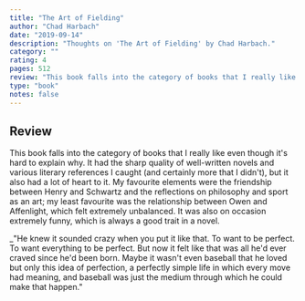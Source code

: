 ```yaml
---
title: "The Art of Fielding"
author: "Chad Harbach"
date: "2019-09-14"
description: "Thoughts on 'The Art of Fielding' by Chad Harbach."
category: ""
rating: 4
pages: 512
review: "This book falls into the category of books that I really like even though it's hard to explain why. It had the sharp quality of well-written novels and various literary references I caught (and certainly more that I didn't), but it also had a lot of heart to it. My favourite elements were the friendship between Henry and Schwartz and the reflections on philosophy and sport as an art; my least favourite was the relationship between Owen and Affenlight, which felt extremely unbalanced. It was also on occasion extremely funny, which is always a good trait in a novel.<br/><br/><i>'He knew it sounded crazy when you put it like that. To want to be perfect. To want everything to be perfect. But now it felt like that was all he'd ever craved since he'd been born. Maybe it wasn't even baseball that he loved but only this idea of perfection, a perfectly simple life in which every move had meaning, and baseball was just the medium through which he could make that happen.'</i>"
type: "book"
notes: false
---
```


## Review

This book falls into the category of books that I really like even though it's hard to explain why. It had the sharp quality of well-written novels and various literary references I caught (and certainly more that I didn't), but it also had a lot of heart to it. My favourite elements were the friendship between Henry and Schwartz and the reflections on philosophy and sport as an art; my least favourite was the relationship between Owen and Affenlight, which felt extremely unbalanced. It was also on occasion extremely funny, which is always a good trait in a novel.

\_"He knew it sounded crazy when you put it like that. To want to be perfect. To want everything to be perfect. But now it felt like that was all he'd ever craved since he'd been born. Maybe it wasn't even baseball that he loved but only this idea of perfection, a perfectly simple life in which every move had meaning, and baseball was just the medium through which he could make that happen."

